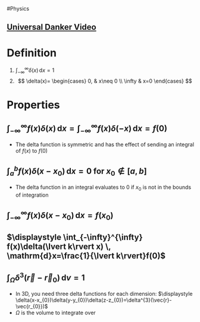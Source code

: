 #Physics
## [Universal Danker Video](https://www.youtube.com/watch?v=Y8y965ZAmQE)
# Definition
1. $\displaystyle \int_{-\infty}^{\infty} \delta(x) \, \mathrm{d}x=1$
2. $$
\delta(x)=
\begin{cases}
0, & x\neq 0 \\
\infty  & x=0
\end{cases}
$$
# Properties
## $\displaystyle \int_{-\infty}^{\infty}f(x)\delta(x)  \, \mathrm{d}x=\int_{-\infty}^{\infty}f(x)\delta(-x)  \, \mathrm{d}x=f(0)$
* The delta function is symmetric and has the effect of sending an integral of $\displaystyle f(x)$ to $\displaystyle f(0)$
## $\displaystyle \int_{a}^{b} f(x)\delta(x-x_{0}) \, \mathrm{d}x=0 \text{ for } x_{0} \notin [a,b]$
* The delta function in an integral evaluates to 0 if $\displaystyle x_{0}$ is not in the bounds of integration
## $\displaystyle \int_{-\infty}^{\infty} f(x)\delta(x-x_{0}) \, \mathrm{d}x=f(x_{0})$
## $\displaystyle \int_{-\infty}^{\infty} f(x)\delta(\lvert k\rvert x) \, \mathrm{d}x=\frac{1}{\lvert k\rvert}f(0)$
## $\displaystyle \int_{\Omega} \delta^{3}(\vec{r}- \vec{r}_{0}) \, \mathrm{d}v=1$
* In 3D, you need three delta functions for each dimension: $\displaystyle \delta(x-x_{0})\delta(y-y_{0})\delta(z-z_{0})=\delta^{3}(\vec{r}- \vec{r_{0}})$ 
* $\displaystyle \Omega$ is the volume to integrate over
